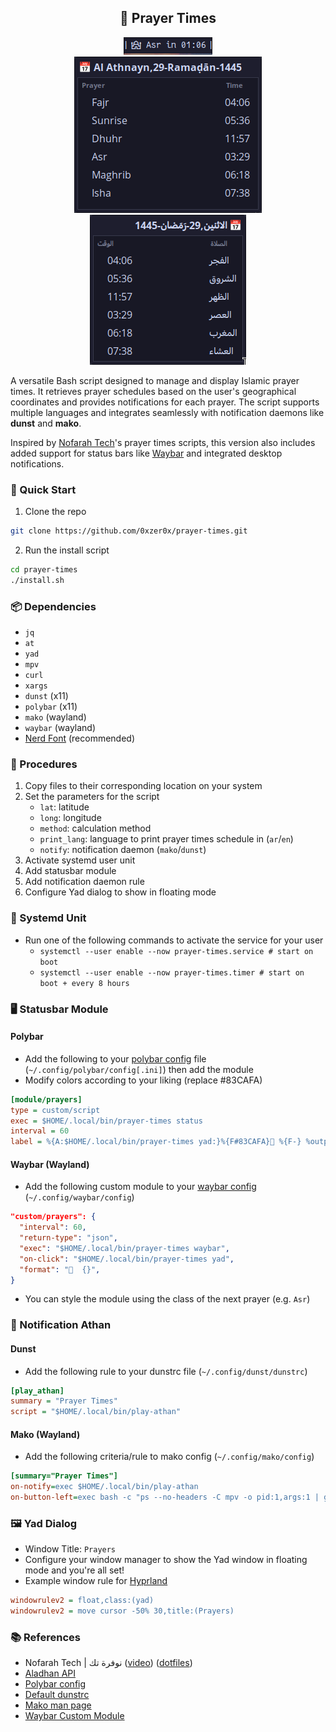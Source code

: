 <div align='center'>
<h2>🌙 Prayer Times</h2>
<img alt="waybar module" src="screenshots/module.png"/>
<br/>
<img alt="Yad EN" src="screenshots/yad-en.png"/>
<img alt="Yad AR" src="screenshots/yad-ar.png"/>
</div>

A versatile Bash script designed to manage and display Islamic prayer times. It
retrieves prayer schedules based on the user's geographical coordinates and
provides notifications for each prayer. The script supports multiple languages
and integrates seamlessly with notification daemons like **dunst** and **mako**.

Inspired by [Nofarah Tech](https://www.youtube.com/@NofarahTech)'s prayer times scripts, this version also includes
added support for status bars like [Waybar](https://github.com/Alexays/Waybar) and integrated desktop notifications.

### 🚀 Quick Start

1. Clone the repo

```bash
git clone https://github.com/0xzer0x/prayer-times.git
```

2. Run the install script

```bash
cd prayer-times
./install.sh
```

### 📦 Dependencies

- `jq`
- `at`
- `yad`
- `mpv`
- `curl`
- `xargs`
- `dunst` (x11)
- `polybar` (x11)
- `mako` (wayland)
- `waybar` (wayland)
- [Nerd Font](https://www.nerdfonts.com/) (recommended)

### 🔧 Procedures

1. Copy files to their corresponding location on your system
2. Set the parameters for the script
   - `lat`: latitude
   - `long`: longitude
   - `method`: calculation method
   - `print_lang`: language to print prayer times schedule in (`ar`/`en`)
   - `notify`: notification daemon (`mako`/`dunst`)
3. Activate systemd user unit
4. Add statusbar module
5. Add notification daemon rule
6. Configure Yad dialog to show in floating mode

### 🔄 Systemd Unit

- Run one of the following commands to activate the service for your user
  - `systemctl --user enable --now prayer-times.service # start on boot`
  - `systemctl --user enable --now prayer-times.timer # start on boot + every 8 hours`

### 🖥️ Statusbar Module

#### Polybar

- Add the following to your [polybar config](https://github.com/polybar/polybar/wiki/Configuration) file (`~/.config/polybar/config[.ini]`) then add the module
- Modify colors according to your liking (replace #83CAFA)

```ini
[module/prayers]
type = custom/script
exec = $HOME/.local/bin/prayer-times status
interval = 60
label = %{A:$HOME/.local/bin/prayer-times yad:}%{F#83CAFA}󱠧 %{F-} %output%%{A}
```

#### Waybar (Wayland)

- Add the following custom module to your [waybar config](https://github.com/Alexays/Waybar/wiki/Configuration) (`~/.config/waybar/config`)

```json
"custom/prayers": {
  "interval": 60,
  "return-type": "json",
  "exec": "$HOME/.local/bin/prayer-times waybar",
  "on-click": "$HOME/.local/bin/prayer-times yad",
  "format": "󱠧  {}",
}
```

- You can style the module using the class of the next prayer (e.g. `Asr`)

### 🔔 Notification Athan

#### Dunst

- Add the following rule to your dunstrc file (`~/.config/dunst/dunstrc`)

```ini
[play_athan]
summary = "Prayer Times"
script = "$HOME/.local/bin/play-athan"
```

#### Mako (Wayland)

- Add the following criteria/rule to mako config (`~/.config/mako/config`)

```ini
[summary="Prayer Times"]
on-notify=exec $HOME/.local/bin/play-athan
on-button-left=exec bash -c "ps --no-headers -C mpv -o pid:1,args:1 | grep 'qatami' | cut -d' ' -f1 | xargs -r kill -1"
```

### 🖼️ Yad Dialog

- Window Title: `Prayers`
- Configure your window manager to show the Yad window in floating mode and you're all set!
- Example window rule for [Hyprland](https://hyprland.org/)

```ini
windowrulev2 = float,class:(yad)
windowrulev2 = move cursor -50% 30,title:(Prayers)
```

### 📚 References

- Nofarah Tech | نوفرة تك ([video](https://www.youtube.com/watch?v=BnSXo5p1ZLw)) ([dotfiles](https://github.com/HishamAHai/dotfiles/tree/main/.local/bin))
- [Aladhan API](https://aladhan.com/prayer-times-api#GetTimings)
- [Polybar config](https://github.com/polybar/polybar/wiki/Module:-script)
- [Default dunstrc](https://github.com/dunst-project/dunst/blob/master/dunstrc)
- [Mako man page](https://github.com/emersion/mako/blob/master/doc/mako.5.scd)
- [Waybar Custom Module](https://github.com/Alexays/Waybar/wiki/Module:-Custom)
